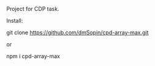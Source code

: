 Project for CDP task.

Install:

git clone https://github.com/dmSopin/cpd-array-max.git

or

npm i cpd-array-max
